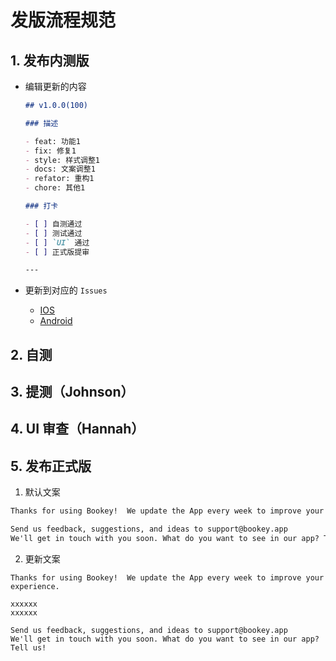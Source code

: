 # 发版流程规范

## 1. 发布内测版

- 编辑更新的内容

    ```md
    ## v1.0.0(100)

    ### 描述

    - feat: 功能1
    - fix: 修复1
    - style: 样式调整1
    - docs: 文案调整1
    - refator: 重构1
    - chore: 其他1

    ### 打卡

    - [ ] 自测通过
    - [ ] 测试通过
    - [ ] `UI` 通过
    - [ ] 正式版提审

    ---
    ```
- 更新到对应的 `Issues` 

   - [IOS](https://github.com/bookey-dev/bookey.requirement/issues/16) 
   - [Android](https://github.com/bookey-dev/bookey.requirement/issues/65)

## 2. 自测

## 3. 提测（Johnson）

## 4. UI 审查（Hannah）

## 5. 发布正式版

1. 默认文案
```md
Thanks for using Bookey!  We update the App every week to improve your experience.  

Send us feedback, suggestions, and ideas to support@bookey.app
We'll get in touch with you soon. What do you want to see in our app? Tell us!
```
2. 更新文案
```
Thanks for using Bookey!  We update the App every week to improve your experience.  

xxxxxx
xxxxxx

Send us feedback, suggestions, and ideas to support@bookey.app
We'll get in touch with you soon. What do you want to see in our app? Tell us!
```
